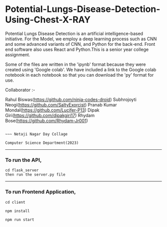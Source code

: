 ﻿# Potential-Lungs-Disease-Detection-Using-Chest-X-RAY

<p>
Potential Lungs Disease Detection is an artificial intelligence-based initiative. For the Model, we employ a deep learning process such as CNN and some advanced variants of CNN, and Python for the back-end. Front end software also uses React and Python.This is a senior year college assignment.

Some of the files are written in the 'ipynb' format because they were created using 'Google colab'. We have included a link to the Google colab notebook in each notebook so that you can download the 'py' format for use.

Collaborator :-

Rahul Biswas(https://github.com/ninja-codes-droid)
Subhrojoyti Neogi(https://github.com/SaltyExorcist)
Pranab Kumar Mondal(https://github.com/Lucifer-P13)
Dipak Giri(https://github.com/dipakgiri17)
Rhydam Bose(https://github.com/Rhydam-Jr001)

												
                                                                                                        ~~~ Netaji Nagar Day Collage
                                                                                                                Computer Science Department(2023)
</p>

***

### To run the API,
```
cd flask_server
then run the server.py file

```


___
### To run Frontend Application,
```
cd client
```

```
npm install
```

```
npm run start

```





